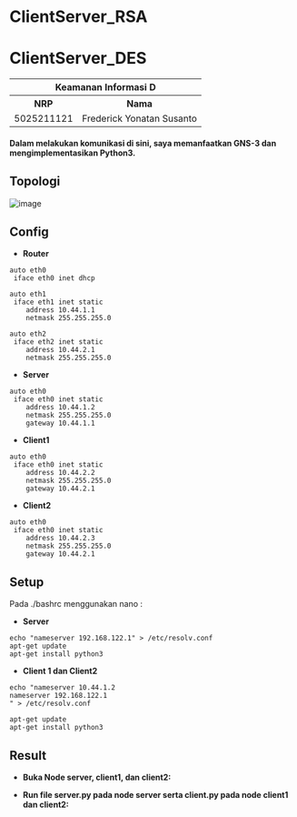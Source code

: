 # ClientServer_RSA

# ClientServer_DES
<table>
    <tr>
        <th colspan=2>Keamanan Informasi D</th>
    </tr>
    <tr>
        <th>NRP</th>
        <th>Nama</th>
    </tr>
    <tr>
        <td>5025211121</td>
        <td>Frederick Yonatan Susanto</td>
    </tr>
</table>   

#### Dalam melakukan komunikasi di sini, saya memanfaatkan GNS-3 dan mengimplementasikan Python3.

## Topologi

![image](https://github.com/Yoyo999111222/ClientServer_DES/assets/106955551/2bf7b697-7744-4797-b01d-55fb22030313)

## Config

- **Router**
```
auto eth0
 iface eth0 inet dhcp

auto eth1
 iface eth1 inet static
 	address 10.44.1.1
 	netmask 255.255.255.0

auto eth2
 iface eth2 inet static
 	address 10.44.2.1
 	netmask 255.255.255.0
```

- **Server**
```
auto eth0
 iface eth0 inet static
 	address 10.44.1.2
 	netmask 255.255.255.0
 	gateway 10.44.1.1
```

- **Client1**
```
auto eth0
 iface eth0 inet static
 	address 10.44.2.2
 	netmask 255.255.255.0
 	gateway 10.44.2.1
```

- **Client2**
```
auto eth0
 iface eth0 inet static
 	address 10.44.2.3
 	netmask 255.255.255.0
 	gateway 10.44.2.1
```

## Setup
Pada ./bashrc menggunakan nano :

- **Server**
```
echo "nameserver 192.168.122.1" > /etc/resolv.conf
apt-get update
apt-get install python3
```

- **Client 1 dan Client2**
```
echo "nameserver 10.44.1.2
nameserver 192.168.122.1
" > /etc/resolv.conf

apt-get update
apt-get install python3
```

## Result
- **Buka Node server, client1, dan client2:**



- **Run file server.py pada node server serta client.py pada node client1 dan client2:**


